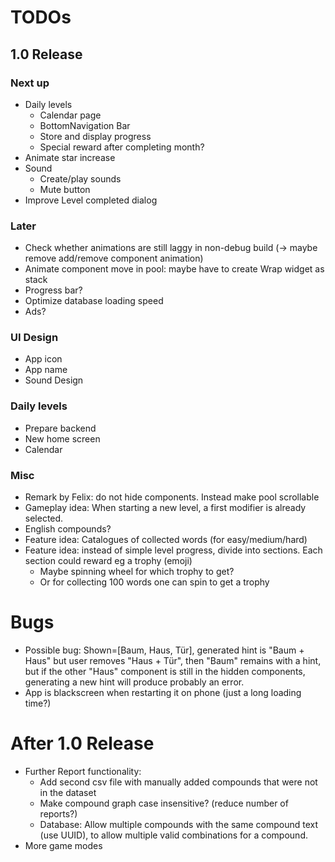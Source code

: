 # TODOs    
## 1.0 Release
### Next up

- Daily levels
  - Calendar page
  - BottomNavigation Bar
  - Store and display progress
  - Special reward after completing month?
- Animate star increase
- Sound
  - Create/play sounds
  - Mute button
- Improve Level completed dialog

### Later
- Check whether animations are still laggy in non-debug build (-> maybe remove add/remove component animation)
- Animate component move in pool: maybe have to create Wrap widget as stack
- Progress bar?
- Optimize database loading speed
- Ads?

### UI Design
- App icon
- App name
- Sound Design

### Daily levels
- Prepare backend
- New home screen
- Calendar

### Misc
- Remark by Felix: do not hide components. Instead make pool scrollable
- Gameplay idea: When starting a new level, a first modifier is already selected.
- English compounds?
- Feature idea: Catalogues of collected words (for easy/medium/hard)
- Feature idea: instead of simple level progress, divide into sections. Each section could reward
  eg a trophy (emoji) 
  - Maybe spinning wheel for which trophy to get?
  - Or for collecting 100 words one can spin to get a trophy

# Bugs
- Possible bug: Shown=[Baum, Haus, Tür], generated hint is "Baum + Haus" but user removes "Haus + Tür",
  then "Baum" remains with a hint, but if the other "Haus" component is still in the hidden components,
  generating a new hint will produce probably an error.
- App is blackscreen when restarting it on phone (just a long loading time?)

# After 1.0 Release
- Further Report functionality:
  - Add second csv file with manually added compounds that were not in the dataset
  - Make compound graph case insensitive? (reduce number of reports?)
  - Database: Allow multiple compounds with the same compound text (use UUID), to allow multiple 
    valid combinations for a compound.
- More game modes
